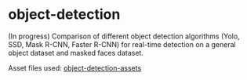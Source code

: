 # object-detection
(In progress) Comparison of different object detection algorithms (Yolo, SSD, Mask R-CNN, Faster R-CNN) for real-time detection on a general object dataset and masked faces dataset.

Asset files used: <a href=https://github.com/joangog/object-detection-assets>object-detection-assets</a>
